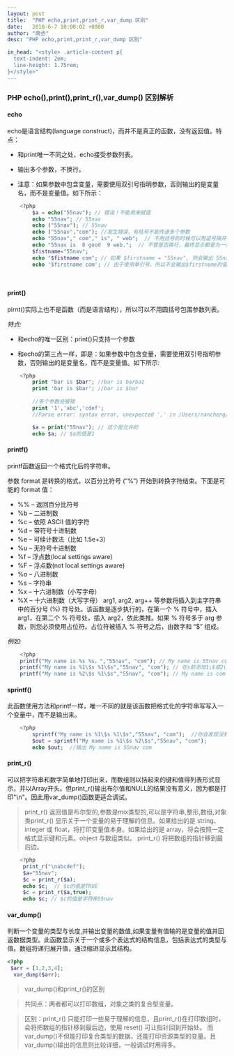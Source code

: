 ```yaml
---
layout: post
title:  "PHP echo,print,print_r,var_dump 区别"
date:   2018-6-7 10:00:02 +0800
author: "南丞"
desc: "PHP echo,print,print_r,var_dump 区别"

in_head: "<style> .article-content p{
  text-indent: 2em;
  line-height: 1.75rem;
}</style>"
---
```

### PHP echo(),print(),print_r(),var_dump() 区别解析

#### echo

echo是语言结构(language construct)，而并不是真正的函数，没有返回值。特点：

- 和print唯一不同之处，echo接受参数列表。

- 输出多个参数，不换行。

- 注意：如果参数中包含变量，需要使用双引号指明参数，否则输出的是变量名，而不是变量值。如下所示：

```php
    <?php  
        $a = echo("55nav"); // 错误！不能用来赋值  
        echo "55nav"; // 55nav   
        echo ("55nav"); // 55nav   
        echo ("55nav","com"); //发生错误，有括号不能传递多个参数   
        echo "55nav"," com"," is", " web";  // 不用括号的时候可以用逗号隔开多个值， 会输出 55nav com is web   
        echo "55nav is  8 good  9 web.";  // 不管是否换行，最终显示都是为一行 55nav is good web.  
        $fistname="55nav"; 
        echo "$fistname com"; // 如果 $firstname = "55nav", 则会输出 55nav com.  
        echo '$firstname com'; // 由于使用单引号，所以不会输出$firstname的值，而是输出 $firstname com 

        
```

#### print() 

pirnt()实际上也不是函数（而是语言结构），所以可以不用圆括号包围参数列表。

*特点:*

- 和echo的唯一区别：print()只支持一个参数

- 和echo的第三点一样，即是：如果参数中包含变量，需要使用双引号指明参数，否则输出的是变量名，而不是变量值。如下所示:

```php
    <?php
        print "bar is $bar"; //bar is barbaz  
        print 'bar is $bar'; //bar is $bar 
        
        //多个参数会报错
        print '1','abc','cdef';
        //Parse error: syntax error, unexpected ',' in /Users/nancheng/www/test.php on line 3

        $a = print("55nav"); // 这个是允许的  
        echo $a; // $a的值是1 

```

#### printf()
printf函数返回一个格式化后的字符串。

参数 format 是转换的格式，以百分比符号 (“%”) 开始到转换字符结束。下面是可能的 format 值：
* %% – 返回百分比符号
* %b – 二进制数
* %c – 依照 ASCII 值的字符
* %d – 带符号十进制数
* %e – 可续计数法（比如 1.5e+3）
* %u – 无符号十进制数
* %f – 浮点数(local settings aware)
* %F – 浮点数(not local settings aware)
* %o – 八进制数
* %s – 字符串
* %x – 十六进制数（小写字母）
* %X – 十六进制数（大写字母）
arg1, arg2, arg++ 等参数将插入到主字符串中的百分号 (%) 符号处。该函数是逐步执行的，在第一个 % 符号中，插入 arg1，在第二个 % 符号处，插入 arg2，依此类推。如果 % 符号多于 arg 参数，则您必须使用占位符。占位符被插入 % 符号之后，由数字和 “\$” 组成。

*例如:*

```php
    <?php 
    printf("My name is %s %s。","55nav", "com"); // My name is 55nav com。 
    printf("My name is %1\$s %1\$s","55nav", "com"); // 在s前添加1\$或2\$.....表示后面的参数显示的位置，此行输出 My name is 55nav 55nav因为只显示第一个参数两次。 
    printf("My name is %2\$s %1\$s","55nav", "com"); // My name is com 55nav  

```

#### sprintf()

此函数使用方法和printf一样，唯一不同的就是该函数把格式化的字符串写写入一个变量中，而不是输出来。

```php
    <?php 
        sprintf("My name is %1\$s %1\$s","55nav", "com");  //你会发现没有任何东西输出的。  
        $out = sprintf("My name is %1\$s %2\$s","55nav", "com");  
        echo $out;  //输出 My name is 55nav com  

```


#### print_r()

可以把字符串和数字简单地打印出来，而数组则以括起来的键和值得列表形式显示，并以Array开头。但print_r()输出布尔值和NULL的结果没有意义，因为都是打印"\n"。因此用var_dump()函数更适合调试。

> print_r() 返回值是布尔型的,参数是mix类型的,可以是字符串,整形,数组,对象类print_r() 显示关于一个变量的易于理解的信息。如果给出的是 string、integer 或 float，将打印变量值本身。如果给出的是 array，将会按照一定格式显示键和元素。object 与数组类似。 
print_r() 将把数组的指针移到最后边。 

```php
    <?php
     print_r("\nabcdef");
     $a="55nav"; 
     $c = print_r($a);  
     echo $c;  // $c的值是TRUE  
     $c = print_r($a,true);  
     echo $c; // $c的值是字符串55nav  

```

#### var_dump()

判断一个变量的类型与长度,并输出变量的数值,如果变量有值输的是变量的值并回返数据类型。此函数显示关于一个或多个表达式的结构信息，包括表达式的类型与值。数组将递归展开值，通过缩进显示其结构。

```php
<?php
 $arr = [1,2,3,4];
  var_dump($arr);

```
>var_dump()和print_r()的区别

> 共同点：两者都可以打印数组，对象之类的复合型变量。

> 区别：print_r() 只能打印一些易于理解的信息，且print_r()在打印数组时，会将把数组的指针移到最后边，使用 reset() 可让指针回到开始处。 而var_dump()不但能打印复合类型的数据，还能打印资源类型的变量。且var_dump()输出的信息则比较详细，一般调试时用得多。